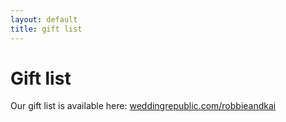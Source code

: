 ```yaml
---
layout: default
title: gift list
---
```


# Gift list

Our gift list is available here: [weddingrepublic.com/robbieandkai](https://weddingrepublic.com/robbieandkai)
